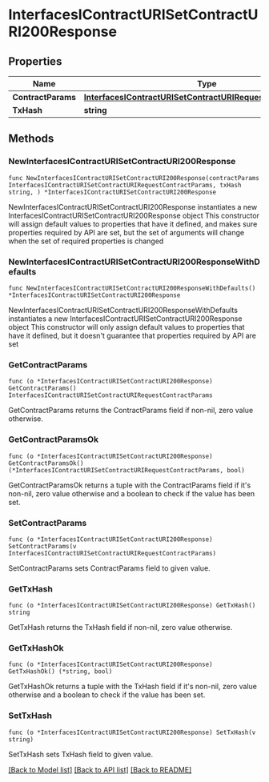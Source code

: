 # InterfacesIContractURISetContractURI200Response

## Properties

Name | Type | Description | Notes
------------ | ------------- | ------------- | -------------
**ContractParams** | [**InterfacesIContractURISetContractURIRequestContractParams**](InterfacesIContractURISetContractURIRequestContractParams.md) |  | 
**TxHash** | **string** |  | 

## Methods

### NewInterfacesIContractURISetContractURI200Response

`func NewInterfacesIContractURISetContractURI200Response(contractParams InterfacesIContractURISetContractURIRequestContractParams, txHash string, ) *InterfacesIContractURISetContractURI200Response`

NewInterfacesIContractURISetContractURI200Response instantiates a new InterfacesIContractURISetContractURI200Response object
This constructor will assign default values to properties that have it defined,
and makes sure properties required by API are set, but the set of arguments
will change when the set of required properties is changed

### NewInterfacesIContractURISetContractURI200ResponseWithDefaults

`func NewInterfacesIContractURISetContractURI200ResponseWithDefaults() *InterfacesIContractURISetContractURI200Response`

NewInterfacesIContractURISetContractURI200ResponseWithDefaults instantiates a new InterfacesIContractURISetContractURI200Response object
This constructor will only assign default values to properties that have it defined,
but it doesn't guarantee that properties required by API are set

### GetContractParams

`func (o *InterfacesIContractURISetContractURI200Response) GetContractParams() InterfacesIContractURISetContractURIRequestContractParams`

GetContractParams returns the ContractParams field if non-nil, zero value otherwise.

### GetContractParamsOk

`func (o *InterfacesIContractURISetContractURI200Response) GetContractParamsOk() (*InterfacesIContractURISetContractURIRequestContractParams, bool)`

GetContractParamsOk returns a tuple with the ContractParams field if it's non-nil, zero value otherwise
and a boolean to check if the value has been set.

### SetContractParams

`func (o *InterfacesIContractURISetContractURI200Response) SetContractParams(v InterfacesIContractURISetContractURIRequestContractParams)`

SetContractParams sets ContractParams field to given value.


### GetTxHash

`func (o *InterfacesIContractURISetContractURI200Response) GetTxHash() string`

GetTxHash returns the TxHash field if non-nil, zero value otherwise.

### GetTxHashOk

`func (o *InterfacesIContractURISetContractURI200Response) GetTxHashOk() (*string, bool)`

GetTxHashOk returns a tuple with the TxHash field if it's non-nil, zero value otherwise
and a boolean to check if the value has been set.

### SetTxHash

`func (o *InterfacesIContractURISetContractURI200Response) SetTxHash(v string)`

SetTxHash sets TxHash field to given value.



[[Back to Model list]](../README.md#documentation-for-models) [[Back to API list]](../README.md#documentation-for-api-endpoints) [[Back to README]](../README.md)


